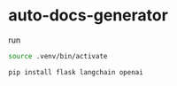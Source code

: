 # auto-docs-generator

run
```bash
source .venv/bin/activate
```
```bash
pip install flask langchain openai
```